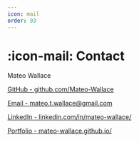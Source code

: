 ```yaml
---
icon: mail
order: 93
---
```


# :icon-mail: Contact

Mateo Wallace 

[GitHub - github.com/Mateo-Wallace](https://github.com/Mateo-Wallace)

[Email - mateo.t.wallace@gmail.com](mailto:mateo.t.wallace@gmail.com) 

[LinkedIn - linkedin.com/in/mateo-wallace/](https://www.linkedin.com/in/mateo-wallace/)

[Portfolio - mateo-wallace.github.io/](https://mateo-wallace.github.io/)
